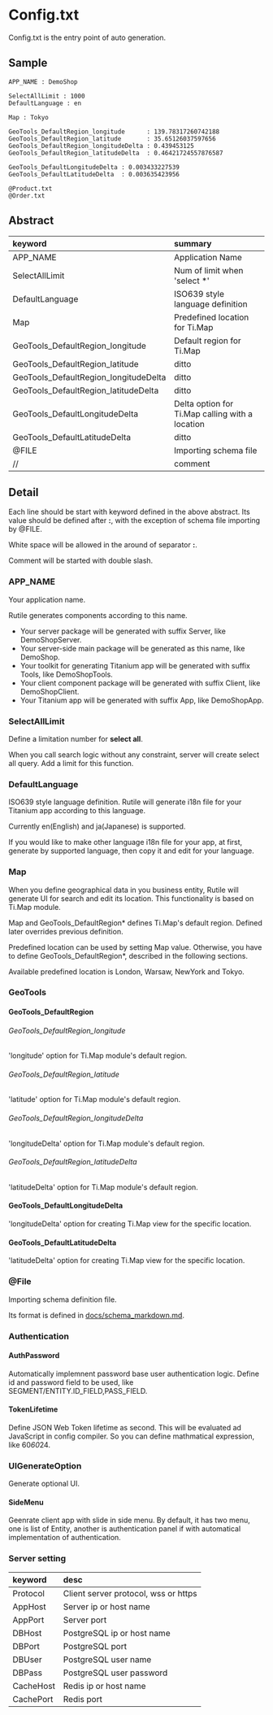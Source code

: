 
# Config.txt

Config.txt is the entry point of auto generation.

## Sample

```
APP_NAME : DemoShop

SelectAllLimit : 1000
DefaultLanguage : en

Map : Tokyo

GeoTools_DefaultRegion_longitude      : 139.78317260742188
GeoTools_DefaultRegion_latitude       : 35.65126037597656
GeoTools_DefaultRegion_longitudeDelta : 0.439453125
GeoTools_DefaultRegion_latitudeDelta  : 0.46421724557876587

GeoTools_DefaultLongitudeDelta : 0.003433227539
GeoTools_DefaultLatitudeDelta  : 0.003635423956

@Product.txt
@Order.txt
```

## Abstract

| keyword                               | summary                                         |
|:------------------------------------- |:------------------------------------------------|
| APP_NAME                              | Application Name                                |
| SelectAllLimit                        | Num of limit when 'select *'                    |
| DefaultLanguage                       | ISO639 style language definition                |
| Map                                   | Predefined location for Ti.Map                  |
| GeoTools_DefaultRegion_longitude      | Default region for Ti.Map                      |
| GeoTools_DefaultRegion_latitude       | ditto                                           |
| GeoTools_DefaultRegion_longitudeDelta | ditto                                           |
| GeoTools_DefaultRegion_latitudeDelta  | ditto                                           |
| GeoTools_DefaultLongitudeDelta        | Delta option for Ti.Map calling with a location |
| GeoTools_DefaultLatitudeDelta         | ditto                                           |
| @FILE                                 | Importing schema file                           |
| //                                    | comment                                         |

## Detail

Each line should be start with keyword defined in the above abstract.
Its value should be defined after **:**, with the exception of schema file importing by @FILE.

White space will be allowed in the around of separator **:**.

Comment will be started with double slash.

### APP_NAME

Your application name.

Rutile generates components according to this name.

* Your server package will be generated with suffix Server, like DemoShopServer.
* Your server-side main package will be generated as this name, like DemoShop.
* Your toolkit for generating Titanium app will be generated with suffix Tools, like DemoShopTools.
* Your client component package will be generated with suffix Client, like DemoShopClient.
* Your Titanium app will be generated with suffix App, like DemoShopApp.

### SelectAllLimit

Define a limitation number for **select all**.

When you call search logic without any constraint, server will create select all query.
Add a limit for this function.

### DefaultLanguage

ISO639 style language definition.
Rutile will generate i18n file for your Titanium app according to this language.

Currently en(English) and ja(Japanese) is supported.

If you would like to make other language i18n file for your app, 
at first, generate by supported language,
then copy it and edit for your language.

### Map

When you define geographical data in you business entity, 
Rutile will generate UI for search and edit its location.
This functionality is based on Ti.Map module.

Map and GeoTools_DefaultRegion* defines Ti.Map's default region.
Defined later overrides previous definition.

Predefined location can be used by setting Map value.
Otherwise, you have to define GeoTools_DefaultRegion*, described in the following sections.

Available predefined location is London, Warsaw, NewYork and Tokyo.

### GeoTools

#### GeoTools_DefaultRegion

###### GeoTools_DefaultRegion_longitude

'longitude' option for Ti.Map module's default region.

###### GeoTools_DefaultRegion_latitude

'latitude' option for Ti.Map module's default region.

###### GeoTools_DefaultRegion_longitudeDelta

'longitudeDelta' option for Ti.Map module's default region.

###### GeoTools_DefaultRegion_latitudeDelta

'latitudeDelta' option for Ti.Map module's default region.

#### GeoTools_DefaultLongitudeDelta

'longitudeDelta' option for creating Ti.Map view for the specific location.

#### GeoTools_DefaultLatitudeDelta

'latitudeDelta' option for creating Ti.Map view for the specific location.

### @File

Importing schema definition file.

Its format is defined in [docs/schema_markdown.md](https://github.com/RayKitajima/Rutile/blob/master/docs/schema_markdown.md).

### Authentication

#### AuthPassword

Automatically implemnent password base user authentication logic.
Define id and password field to be used, like SEGMENT/ENTITY.ID_FIELD,PASS_FIELD.

#### TokenLifetime

Define JSON Web Token lifetime as second.
This will be evaluated ad JavaScript in config compiler. So you can define mathmatical expression, like 60*60*24.

### UIGenerateOption

Generate optional UI.

#### SideMenu

Geenrate client app with slide in side menu.
By default, it has two menu, one is list of Entity, 
another is authentication panel if with automatical implementation of authentication.

### Server setting

| keyword   | desc                                 | 
|:----------|:-------------------------------------| 
| Protocol  | Client server protocol, wss or https | 
| AppHost   | Server ip or host name               | 
| AppPort   | Server port                          | 
| DBHost    | PostgreSQL ip or host name           | 
| DBPort    | PostgreSQL port                      | 
| DBUser    | PostgreSQL user name                 |
| DBPass    | PostgreSQL user password             |
| CacheHost | Redis ip or host name                | 
| CachePort | Redis port                           | 


